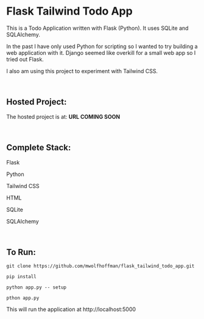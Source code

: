 # Flask Tailwind Todo App

This is a Todo Application written with Flask (Python). It uses SQLite and SQLAlchemy.

In the past I have only used Python for scripting so I wanted to try building a web application with it. Django seemed like overkill for a small web app so I tried out Flask.

I also am using this project to experiment with Tailwind CSS. 


<br/>

## Hosted Project:

The hosted project is at: **URL COMING SOON**

<br/>

## Complete Stack:

Flask 

Python

Tailwind CSS

HTML

SQLite

SQLAlchemy

<br/>

## To Run:  

```
git clone https://github.com/mwolfhoffman/flask_tailwind_todo_app.git

pip install

python app.py -- setup

pthon app.py
```

This will run the application at http://localhost:5000